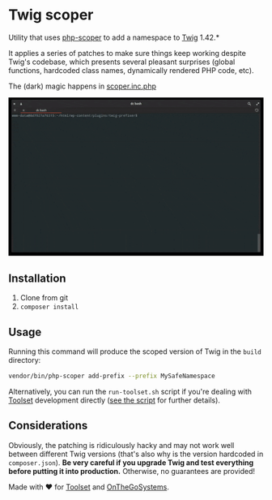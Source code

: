 # Twig scoper

Utility that uses [php-scoper](https://github.com/humbug/php-scoper) to add a 
namespace to [Twig](https://github.com/twigphp/Twig) 1.42.*

It applies a series of patches to make sure things keep working despite Twig's 
codebase, which presents several pleasant surprises (global functions, hardcoded class
names, dynamically rendered PHP code, etc).

The (dark) magic happens in [scoper.inc.php](./scoper.inc.php)

![](demo.gif)

## Installation

1. Clone from git
2. `composer install`

## Usage

Running this command will produce the scoped version of 
Twig in the `build` directory:

```bash
vendor/bin/php-scoper add-prefix --prefix MySafeNamespace
```

Alternatively, you can run the `run-toolset.sh` script if you're dealing with
[Toolset](https://toolset.com) development directly ([see the script](./run-toolset.sh) for further 
details).

## Considerations

Obviously, the patching is ridiculously hacky and may not work well between 
different Twig versions (that's also why is the version hardcoded in `composer.json`).
**Be very careful if you upgrade Twig and test everything before putting it into
production.** Otherwise, no guarantees are provided! 

Made with :heart: for [Toolset](http://toolset.com) and [OnTheGoSystems](http://onthegosystems.com).
